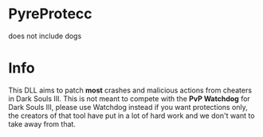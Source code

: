 # PyreProtecc
does not include dogs

# Info
This DLL aims to patch **most** crashes and malicious actions from cheaters in Dark Souls III.
This is not meant to compete with the **PvP Watchdog** for Dark Souls III, please use Watchdog instead if you want protections only, the creators of that tool have put in a lot of hard work and we don't want to take away from that.


